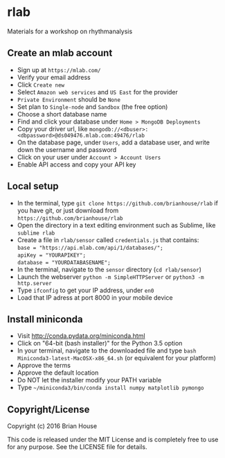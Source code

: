 # rlab

Materials for a workshop on rhythmanalysis


## Create an mlab account

- Sign up at `https://mlab.com/`
- Verify your email address
- Click `Create new`
- Select `Amazon web services` and  `US East` for the provider
- `Private Environment` should be `None`
- Set plan to `Single-node` and `Sandbox` (the free option)
- Choose a short database name
- Find and click your database under `Home > MongoDB Deployments`
- Copy your driver url, like `mongodb://<dbuser>:<dbpassword>@ds049476.mlab.com:49476/rlab`
- On the database page, under `Users`, add a database user, and write down the username and password
- Click on your user under `Account > Account Users`
- Enable API access and copy your API key


## Local setup

- In the terminal, type `git clone https://github.com/brianhouse/rlab` if you have git, or just download from `https://github.com/brianhouse/rlab`
- Open the directory in a text editing environment such as Sublime, like `sublime rlab`
- Create a file in `rlab/sensor` called `credentials.js` that contains:  
    `base = "https://api.mlab.com/api/1/databases/";`  
    `apiKey = "YOURAPIKEY";`  
    `database = "YOURDATABASENAME";`  
- In the terminal, navigate to the `sensor` directory (`cd rlab/sensor`)
- Launch the webserver `python -m SimpleHTTPServer` or `python3 -m http.server`
- Type `ifconfig` to get your IP address, under `en0`
- Load that IP adress at port 8000 in your mobile device


## Install miniconda

- Visit http://conda.pydata.org/miniconda.html
- Click on "64-bit (bash installer)" for the Python 3.5 option
- In your terminal, navigate to the downloaded file and type `bash Miniconda3-latest-MacOSX-x86_64.sh` (or equivalent for your platform)
- Approve the terms
- Approve the default location
- Do NOT let the installer modify your PATH variable
- Type `~/miniconda3/bin/conda install numpy matplotlib pymongo`


## Copyright/License

Copyright (c) 2016 Brian House

This code is released under the MIT License and is completely free to use for any purpose. See the LICENSE file for details.